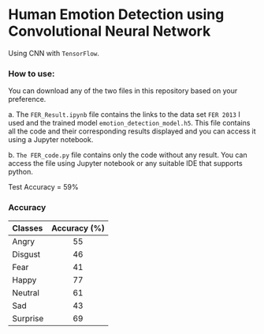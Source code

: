 # Human Emotion Detection using Convolutional Neural Network

Using CNN with `TensorFlow`.

### How to use:

You can download any of the two files in this repository based on your preference.

a.	The `FER_Result.ipynb` file contains the links to the data set `FER 2013` I used and the trained model `emotion_detection_model.h5`. This file contains all the code and their corresponding results displayed and you can access it using a Jupyter notebook. 

b.	`The FER_code.py` file contains only the code without any result. You can access the file using Jupyter notebook or any suitable IDE that supports python.

Test Accuracy = 59%

### Accuracy

| Classes     | Accuracy (%) | 
| :---        |    :----:   |
| Angry    | 55       | 
| Disgust   | 46      |
| Fear  | 41        |
| Happy  | 77       |
| Neutral   | 61        |
| Sad   | 43        |
| Surprise   | 69        |
